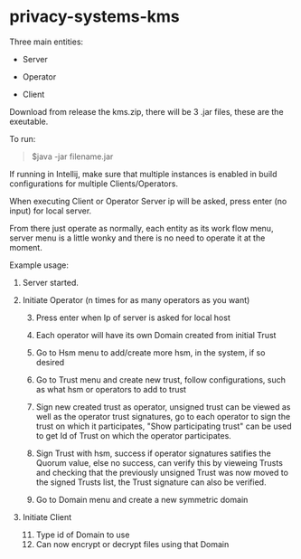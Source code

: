 # privacy-systems-kms

Three main entities:

- Server

- Operator

- Client

Download from release the kms.zip, there will be 3 .jar files, these are the exeutable.

To run:

> $java -jar filename.jar

If running in Intellij, make sure that multiple instances is enabled in build configurations for multiple Clients/Operators.

When executing Client or Operator Server ip will be asked, press enter (no input) for local server.

From there just operate as normally, each entity as its work flow menu, server menu is a little wonky and there is no need to operate it at the moment.

Example usage:

1. Server started.

2. Initiate Operator (n times for as many operators as you want)
   
   3. Press enter when Ip of server is asked for local host
   
   4. Each operator will have its own Domain created from initial Trust
   
   5. Go to Hsm menu to add/create more hsm, in the system, if so desired
   
   6. Go to Trust menu and create new trust, follow configurations, such as what hsm or operators to add to trust
   
   7. Sign new created trust as operator, unsigned trust can be viewed as well as the operator trust signatures, go to each operator to sign the trust on which it participates, "Show participating trust" can be used to get Id of Trust on which the operator participates.
   
   8. Sign Trust with hsm, success if operator signatures satifies the Quorum value, else no success, can verify this by vieweing Trusts and checking that the previously unsigned Trust was now moved to the signed Trusts list, the Trust signature can also be verified.
   
   9. Go to Domain menu and create a new symmetric domain

3. Initiate Client
   
   11. Type id of Domain to use
   12. Can now encrypt or decrypt files using that Domain
